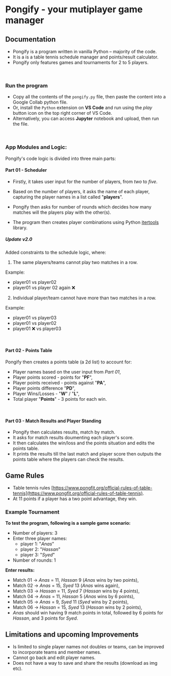 # Pongify - your mutiplayer game manager

## Documentation

- Pongify is a program written in vanilla Python – majority of the code.
- It is a is a table tennis schedule manager and points/result calculator.
- Pongify only features games and tournaments for 2 to 5 players.
<br>

### Run the program

- Copy all the contents of the `pongify.py` file, then paste the content into a Google Collab python file.
- Or, install the `Python` extension on **VS Code** and run using the *play* button icon on the top right corner of VS Code.
- Alternatively, you can access **Jupyter** notebook and upload, then run the file.

<br>

### App Modules and Logic:
Pongify's code logic is divided into three main parts:
#### Part 01 - Scheduler
- Firstly, it takes user input for the number of players, from *two* to *five*.
- Based on the number of players, it asks the name of each player, capturing the player names in a list called "**players**".

- Pongify then asks for number of rounds which decides how many matches will the players play with the other(s).
- The program then creates player combinations using Python [itertools](https://docs.python.org/3/library/itertools.html) library.

##### Update v2.0
Added constraints to the schedule logic, where:
1.  The same players/teams cannot play two matches in a row.

Example:
- player01 vs player02 
- player01 vs player 02 again :x:

2. Individual player/team cannot have more than two matches in a row.

Example:
- player01 vs player03
- player01 vs player02
- player01 :x: vs player03
<br>

#### Part 02 - Points Table

Pongify then creates a points table (a 2d list) to account for:

- Player names based on the user input from *Part 01*,
- Player points scored - points for "**PF**",
- Player points received - points against "**PA**",
- Player points difference "**PD**",
- Player Wins/Losses - "**W**" / "**L**",
- Total player "**Points**" - 3 points for each win.
<br>

#### Part 03 - Match Results and Player Standing

- Pongify then calculates results, match by match.
- It asks for match results doumenting each player's score.
- It then calculates the win/loss and the points situation and edits the points table.
- It prints the results till the last match and player score then outputs the points table where the players can check the results.

## Game Rules

- Table tennis rules [https://www.pongfit.org/official-rules-of-table-tennis](https://www.pongfit.org/official-rules-of-table-tennis).
- At 11 points if a player has a two point advantage, they win.

### Example Tournament

**To test the program, following is a sample game scenario:**

- Number of players: 3
- Enter three player names:
    - player 1: "*Anas*"
    - player 2: "*Hassan*"
    - player 3: "*Syed*"
- Number of rounds: 1

**Enter results:**

- Match 01 -> *Anas* = 11, *Hassan* 9 (*Anas* wins by two points),
- Match 02 -> *Anas* = 15, *Syed* 13 (*Anas* wins again),
- Match 03 -> *Hassan* = 11, *Syed* 7 (*Hassan* wins by 4 points),
- Match 04 -> *Anas* = 11, *Hassan* 5 (*Anas* wins by 6 points),
- Match 05 -> *Anas* = 9, *Syed* 11 (*Syed* wins by 2 points),
- Match 06 -> *Hassan* = 15, *Syed* 13 (*Hassan* wins by 2 points),
- *Anas* should win having 9 match points in total, followed by 6 points for *Hassan*, and 3 points for *Syed*.

## Limitations and upcoming Improvements

- Is limited to single player names not doubles or teams, can be improved to incorporate teams and member names.
- Cannot go back and edit player names.
- Does not have a way to save and share the results (download as img etc).


